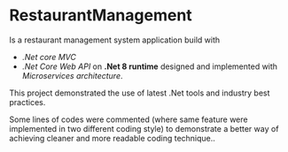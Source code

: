 # RestaurantManagement

Is a restaurant management system application build with 
- *.Net core MVC*
- *.Net Core Web API* on **.Net 8 runtime**
designed and implemented with *Microservices architecture*.

This project demonstrated the use of latest .Net tools and industry best practices.

Some lines of codes were commented (where same feature were implemented in two different coding style)
to demonstrate a better way of achieving cleaner and more readable coding technique..
